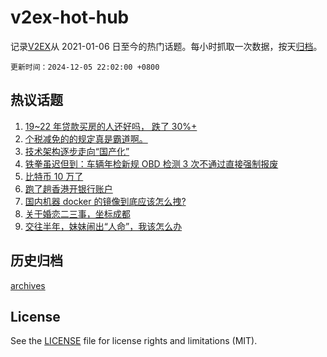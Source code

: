 # v2ex-hot-hub

 记录[V2EX](https://www.v2ex.com/)从 2021-01-06 日至今的热门话题。每小时抓取一次数据，按天[归档](archives)。

`更新时间：2024-12-05 22:02:00 +0800`

## 热议话题

1. [19~22 年贷款买房的人还好吗， 跌了 30%+](https://www.v2ex.com/t/1095136)
1. [个税减免的的规定真是霸道啊。](https://www.v2ex.com/t/1095121)
1. [技术架构逐步走向“国产化”](https://www.v2ex.com/t/1095159)
1. [铁拳虽迟但到：车辆年检新规 OBD 检测 3 次不通过直接强制报废](https://www.v2ex.com/t/1095129)
1. [比特币 10 万了](https://www.v2ex.com/t/1095162)
1. [跑了趟香港开银行账户](https://www.v2ex.com/t/1095112)
1. [国内机器 docker 的镜像到底应该怎么拽?](https://www.v2ex.com/t/1095188)
1. [关于婚恋二三事，坐标成都](https://www.v2ex.com/t/1095185)
1. [交往半年，妹妹闹出“人命”，我该怎么办](https://www.v2ex.com/t/1095239)

## 历史归档

[archives](archives)

## License

See the [LICENSE](LICENSE) file for license rights and limitations (MIT).
